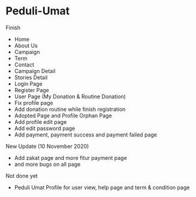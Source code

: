 # Peduli-Umat

Finish

- Home
- About Us
- Campaign
- Term
- Contact
- Campaign Detail
- Stories Detail
- Login Page
- Register Page
- User Page (My Donation & Routine Donation)
- Fix profile page
- Add donation routine while finish registration
- Adopted Page and Profile Orphan Page
- Add profile edit page
- Add edit password page
- Add payment, payment success and payment failed page

New Update (10 November 2020)
- Add zakat page and more fitur payment page
- and more bugs on all page

Not done yet
- Peduli Umat Profile for user view, help page and term & condition page
